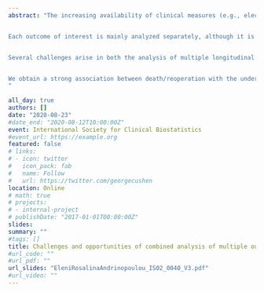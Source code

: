 ```yaml
---
abstract: "The increasing availability of clinical measures (e.g., electronic medical records) leads to collecting different types of information. This information includes multiple longitudinal measurements, and sometimes, also survival outcomes. The motivation comes from several clinical applications. In particular, patients after a heart valve replacement have a higher risk of dying or requiring a reoperation. These patients are followed echocardiographically, where several biomarkers are collected. Another example comes from patients after stroke, where measurements to assess recovery are taken over time. 


Each outcome of interest is mainly analyzed separately, although it is biologically relevant to study them together. Previous work has focused on investigating the association between longitudinal and survival outcomes; however, less work has been done to examine the association between multiple longitudinal outcomes. In that case, it is common to assume a multivariate normal distribution for the corresponding random effects. This approach, nevertheless, will not measure the strength of association between the outcomes. Including longitudinal outcomes, as time-dependent covariates, in the model of interest would allow us to investigate the strength of the association between different outcomes. 


Several challenges arise in both the analysis of multiple longitudinal data and longitudinal-survival data. In particular, different characteristics of the patients' longitudinal profiles could influence the outcome(s) of interest. Using extensions of multivariate mixed-effects models and joint models of longitudinal and survival outcomes, we investigate how different features (underlying value, slope, area under the curve) of the longitudinal predictors are associated with the primary outcome(s). 


We obtain a strong association between death/reoperation with the underlying value and rate of change of the aortic valve gradient (difference in pressure on each side of the valve). Moreover, there is a strong association between the limb functioning with the rate of change in body function impairments for patients after stroke. Further results from simulations studies show important bias when not using the appropriate characteristic of the longitudinal profile. In this new era of rich medical data sets, it is often challenging to decide how to analyze all the available data appropriately.
"
 
all_day: true
authors: []
date: "2020-08-23"
#date_end: "2020-08-12T10:00:00Z"
event: International Society for Clinical Biostatistics
#event_url: https://example.org
featured: false
# links:
# - icon: twitter
#   icon_pack: fab
#   name: Follow
#   url: https://twitter.com/georgecushen
location: Online
# math: true
# projects:
# - internal-project
# publishDate: "2017-01-01T00:00:00Z"
slides: 
summary: "" 
#tags: []
title: Challenges and opportunities of combined analysis of multiple outcomes in longitudinal studies
#url_code: ""
#url_pdf: ""
url_slides: "EleniRosalinaAndrinopoulou_IS02_0040_V3.pdf"
#url_video: ""
---
```

